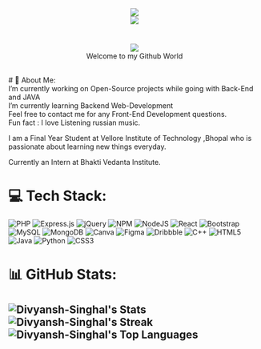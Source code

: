 

<div align="center"><img src="https://see.fontimg.com/api/renderfont4/dE0g/eyJyIjoiZnMiLCJoIjo4OSwidyI6MTI1MCwiZnMiOjcxLCJmZ2MiOiIjRTA1NDY2IiwiYmdjIjoiIzM1M0Q0QiIsInQiOjF9/SGV5IFRoZXJl/beautiful-people-personal-use.png" border="0"></div>

<div align="center"><img src="https://i.ibb.co/WFjMVT8/Great-Businessman-Linked-In-Banner.png"  border="0" ></div>




# 
<div align="center" border="5px">
<img src="https://see.fontimg.com/api/renderfont4/MVwaJ/eyJyIjoiZnMiLCJoIjo0NCwidyI6MTI1MCwiZnMiOjM1LCJmZ2MiOiIjRTA1NDY2IiwiYmdjIjoiIzM1M0Q0QiIsInQiOjF9/SSBhbSBEaXZ5YW5zaCBTaW5naGFs/sinerva.png"></div>


<div align="center">Welcome to my Github World</div>

<br/># 💫 About Me:
<br>I’m currently working on Open-Source projects while going with Back-End and JAVA<br>
I’m currently learning Backend Web-Development<br>
Feel free to contact me for any Front-End Development questions.<br>
Fun fact : I love Listening russian music.

I am a Final Year Student at Vellore Institute of Technology ,Bhopal who is passionate about learning new things everyday.

Currently an Intern at Bhakti Vedanta Institute.


# 💻 Tech Stack:
![PHP](https://img.shields.io/badge/php-%23777BB4.svg?style=for-the-badge&logo=php&logoColor=white) ![Express.js](https://img.shields.io/badge/express.js-%23404d59.svg?style=for-the-badge&logo=express&logoColor=%2361DAFB) ![jQuery](https://img.shields.io/badge/jquery-%230769AD.svg?style=for-the-badge&logo=jquery&logoColor=white) ![NPM](https://img.shields.io/badge/NPM-%23000000.svg?style=for-the-badge&logo=npm&logoColor=white) ![NodeJS](https://img.shields.io/badge/node.js-6DA55F?style=for-the-badge&logo=node.js&logoColor=white) ![React](https://img.shields.io/badge/react-%2320232a.svg?style=for-the-badge&logo=react&logoColor=%2361DAFB) ![Bootstrap](https://img.shields.io/badge/bootstrap-%23563D7C.svg?style=for-the-badge&logo=bootstrap&logoColor=white) ![MySQL](https://img.shields.io/badge/mysql-%2300f.svg?style=for-the-badge&logo=mysql&logoColor=white) ![MongoDB](https://img.shields.io/badge/MongoDB-%234ea94b.svg?style=for-the-badge&logo=mongodb&logoColor=white) ![Canva](https://img.shields.io/badge/Canva-%2300C4CC.svg?style=for-the-badge&logo=Canva&logoColor=white) 	![Figma](https://img.shields.io/badge/figma-%23F24E1E.svg?style=for-the-badge&logo=figma&logoColor=white) ![Dribbble](https://img.shields.io/badge/Dribbble-EA4C89?style=for-the-badge&logo=dribbble&logoColor=white) ![C++](https://img.shields.io/badge/c++-%2300599C.svg?style=for-the-badge&logo=c%2B%2B&logoColor=white) ![HTML5](https://img.shields.io/badge/html5-%23E34F26.svg?style=for-the-badge&logo=html5&logoColor=white) ![Java](https://img.shields.io/badge/java-%23ED8B00.svg?style=for-the-badge&logo=java&logoColor=white) ![Python](https://img.shields.io/badge/python-3670A0?style=for-the-badge&logo=python&logoColor=ffdd54) ![CSS3](https://img.shields.io/badge/css3-%231572B6.svg?style=for-the-badge&logo=css3&logoColor=white)
# 📊 GitHub Stats:
![Divyansh-Singhal's Stats](https://github-readme-stats.vercel.app/api?username=Divyansh-Singhal&theme=radical&show_icons=true&hide_border=false&count_private=true)
![Divyansh-Singhal's Streak](https://github-readme-streak-stats.herokuapp.com/?user=Divyansh-Singhal&theme=radical&hide_border=false)<br>
![Divyansh-Singhal's Top Languages](https://github-readme-stats.vercel.app/api/top-langs/?username=Divyansh-Singhal&theme=radical&show_icons=true&hide_border=false&layout=compact)
---






